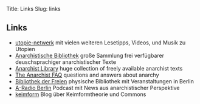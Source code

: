 Title: Links
Slug: links

## Links

- [utopie-netwerk](https://utopie-netzwerk.de/) mit vielen weiteren Lesetipps, Videos, und Musik zu Utopien
- [Anarchistische Bibliothek](https://anarchistischebibliothek.org) große Sammlung frei verfügbarer deuschsprachiger anarchistischer Texte
- [Anarchist Library](https://theanarchistlibrary.org) huge collection of freely available anarchist texts
- [The Anarchist FAQ](http://www.anarchistfaq.org/) questions and answers about anarchy
- [Bibliothek der Freien](https://www.bibliothekderfreien.de/) physische Bibliothek mit Veranstaltungen in Berlin
- [A-Radio Berlin](https://www.aradio-berlin.org) Podcast mit News aus anarchistischer Perspektive
- [keimform](https://keimform.de/) Blog über Keimformtheorie und Commons
